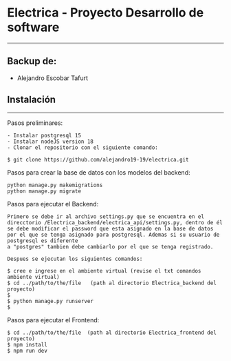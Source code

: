 # Electrica - Proyecto Desarrollo de software
***
## Backup de: 
  * Alejandro Escobar Tafurt
  
## Instalación
***
Pasos preliminares:
```
- Instalar postgresql 15
- Instalar nodeJS version 18
- Clonar el repositorio con el siguiente comando:

$ git clone https://github.com/alejandro19-19/electrica.git

```
Pasos para crear la base de datos con los modelos del backend:
```
python manage.py makemigrations
python manage.py migrate
```
Pasos para ejecutar el Backend:
```
Primero se debe ir al archivo settings.py que se encuentra en el direcctorio /Electrica_backend/electrica_api/settings.py, dentro de él 
se debe modificar el password que esta asignado en la base de datos por el que se tenga asignado para postgresql. Ademas si su usuario de postgresql es diferente
a "postgres" tambien debe cambiarlo por el que se tenga registrado.

Despues se ejecutan los siguientes comandos:

$ cree e ingrese en el ambiente virtual (revise el txt comandos ambiente virtual)
$ cd ../path/to/the/file   (path al directorio Electrica_backend del proyecto)
$ 
$ python manage.py runserver
$
```
Pasos para ejecutar el Frontend:
```
$ cd ../path/to/the/file  (path al directorio Electrica_frontend del proyecto)
$ npm install
$ npm run dev
```
